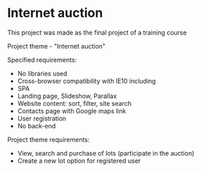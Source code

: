 # Internet auction
This project was made as the final project of a training course 

Project theme - "Internet auction" 

Specified requirements: 
- No libraries used 
- Cross-browser compatibility with IE10 including 
- SPA
- Landing page, Slideshow, Parallax 
- Website content: sort, filter, site search 
- Contacts page with Google maps link  
- User registration 
- No back-end 

Project theme requirements: 
- View, search and purchase of lots (participate in the auction)
- Create a new lot option for registered user 
